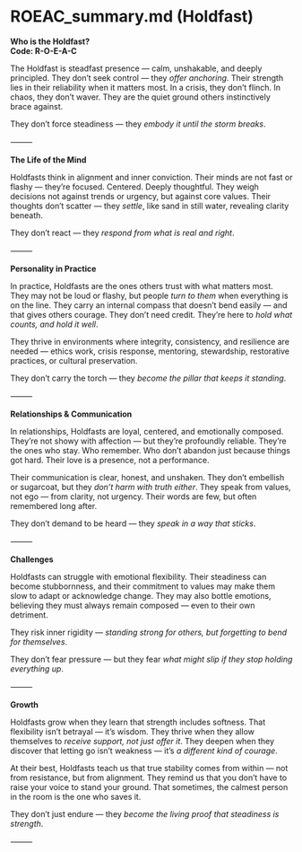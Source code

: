 # ROEAC_summary.md (Holdfast)

**Who is the Holdfast?**  
**Code: R-O-E-A-C**

The Holdfast is steadfast presence — calm, unshakable, and deeply principled. They don’t seek control — they *offer anchoring*. Their strength lies in their reliability when it matters most. In a crisis, they don’t flinch. In chaos, they don’t waver. They are the quiet ground others instinctively brace against.

They don’t force steadiness — they *embody it until the storm breaks*.

⸻

**The Life of the Mind**

Holdfasts think in alignment and inner conviction. Their minds are not fast or flashy — they’re focused. Centered. Deeply thoughtful. They weigh decisions not against trends or urgency, but against core values. Their thoughts don’t scatter — they *settle*, like sand in still water, revealing clarity beneath.

They don’t react — they *respond from what is real and right*.

⸻

**Personality in Practice**

In practice, Holdfasts are the ones others trust with what matters most. They may not be loud or flashy, but people *turn to them* when everything is on the line. They carry an internal compass that doesn’t bend easily — and that gives others courage. They don’t need credit. They’re here to *hold what counts, and hold it well*.

They thrive in environments where integrity, consistency, and resilience are needed — ethics work, crisis response, mentoring, stewardship, restorative practices, or cultural preservation.

They don’t carry the torch — they *become the pillar that keeps it standing*.

⸻

**Relationships & Communication**

In relationships, Holdfasts are loyal, centered, and emotionally composed. They’re not showy with affection — but they’re profoundly reliable. They’re the ones who stay. Who remember. Who don’t abandon just because things got hard. Their love is a presence, not a performance.

Their communication is clear, honest, and unshaken. They don’t embellish or sugarcoat, but they *don’t harm with truth either*. They speak from values, not ego — from clarity, not urgency. Their words are few, but often remembered long after.

They don’t demand to be heard — they *speak in a way that sticks*.

⸻

**Challenges**

Holdfasts can struggle with emotional flexibility. Their steadiness can become stubbornness, and their commitment to values may make them slow to adapt or acknowledge change. They may also bottle emotions, believing they must always remain composed — even to their own detriment.

They risk inner rigidity — *standing strong for others, but forgetting to bend for themselves*.

They don’t fear pressure — but they fear *what might slip if they stop holding everything up*.

⸻

**Growth**

Holdfasts grow when they learn that strength includes softness. That flexibility isn’t betrayal — it’s wisdom. They thrive when they allow themselves to *receive support, not just offer it*. They deepen when they discover that letting go isn’t weakness — it’s *a different kind of courage*.

At their best, Holdfasts teach us that true stability comes from within — not from resistance, but from alignment. They remind us that you don’t have to raise your voice to stand your ground. That sometimes, the calmest person in the room is the one who saves it.

They don’t just endure — they *become the living proof that steadiness is strength*.

⸻
